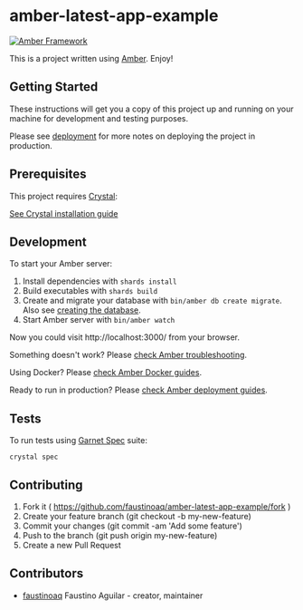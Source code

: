 # amber-latest-app-example

[![Amber Framework](https://img.shields.io/badge/using-amberframework-orange.svg)](https://amberframework.org)

This is a project written using [Amber](https://amberframework.org). Enjoy!

## Getting Started

These instructions will get you a copy of this project up and running on your machine for development and testing purposes.

Please see [deployment](https://amberframework.gitbook.io/amber/deployment) for more notes on deploying the project in production.

## Prerequisites

This project requires [Crystal](https://crystal-lang.org/):

[See Crystal installation guide](https://crystal-lang.org/docs/installation/)

## Development

To start your Amber server:

1. Install dependencies with `shards install`
2. Build executables with `shards build`
3. Create and migrate your database with `bin/amber db create migrate`. Also see [creating the database](https://amberframework.gitbook.io/amber/guides/create-new-app#creating-the-database).
4. Start Amber server with `bin/amber watch`

Now you could visit http://localhost:3000/ from your browser.

Something doesn't work? Please [check Amber troubleshooting](https://amberframework.gitbook.io/amber/troubleshooting).

Using Docker? Please [check Amber Docker guides](https://amberframework.gitbook.io/amber/guides/docker).

Ready to run in production? Please [check Amber deployment guides](https://amberframework.gitbook.io/amber/deployment).

## Tests

To run tests using [Garnet Spec](https://github.com/amberframework/garnet-spec/) suite:

```
crystal spec
```

## Contributing

1. Fork it ( https://github.com/faustinoaq/amber-latest-app-example/fork )
2. Create your feature branch (git checkout -b my-new-feature)
3. Commit your changes (git commit -am 'Add some feature')
4. Push to the branch (git push origin my-new-feature)
5. Create a new Pull Request

## Contributors

- [faustinoaq](https://github.com/faustinoaq) Faustino Aguilar - creator, maintainer
